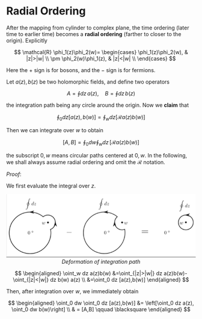 # Radial Ordering

After the mapping from cylinder to complex plane, the time ordering (later time to earlier time) becomes a **radial ordering** (farther to closer to the origin). Explicitly

$$
\mathcal{R} \phi_1(z)\phi_2(w)=
\begin{cases}
    \phi_1(z)\phi_2(w), & |z|>|w| \\
    \pm \phi_2(w)\phi_1(z), & |z|<|w| \\
\end{cases}
$$

Here the $+$ sign is for bosons, and the $-$ sign is for fermions.

Let $a(z), b(z)$ be two holomorphic fields, and define two operators

$$
A=\oint dz \, a(z), \quad
B=\oint dz \, b(z)
$$

the integration path being any circle around the origin. Now we **claim** that

$$
\oint_0 dz [a(z),b(w)]=\oint_w dz [\mathcal{R} a(z)b(w)]
$$

Then we can integrate over $w$ to obtain

$$
[A,B] = \oint_0 dw \oint_w dz \, [\mathcal{R} a(z)b(w)]
$$

the subscript $0,w$ means circular paths centered at $0,w$. In the
following, we shall always assume radial ordering and omit the
$\mathcal{R}$ notation.

*Proof*:

We first evaluate the integral over $z$.

<center>

![image](Fig-6_2.png)   
*Deformation of integration path*

</center>

$$
\begin{aligned}
    \oint_w dz a(z)b(w)
    &=\oint_{|z|>|w|} dz a(z)b(w)-\oint_{|z|<|w|} dz b(w) a(z)
    \\
    &=\oint_0 dz [a(z),b(w)]
\end{aligned}
$$

Then, after integration over $w$, we immediately obtain

$$
\begin{aligned}
    \oint_0 dw \oint_0 dz [a(z),b(w)]
    &= \left[\oint_0 dz a(z), \oint_0 dw b(w)\right]
    \\
    & = [A,B] 
    \qquad \blacksquare
\end{aligned}
$$